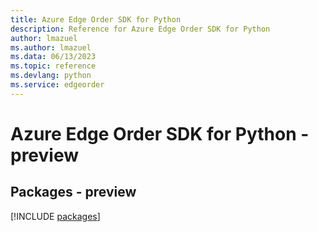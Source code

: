 ```yaml
---
title: Azure Edge Order SDK for Python
description: Reference for Azure Edge Order SDK for Python
author: lmazuel
ms.author: lmazuel
ms.data: 06/13/2023
ms.topic: reference
ms.devlang: python
ms.service: edgeorder
---
```

# Azure Edge Order SDK for Python - preview
## Packages - preview
[!INCLUDE [packages](edge-order-index.md)]